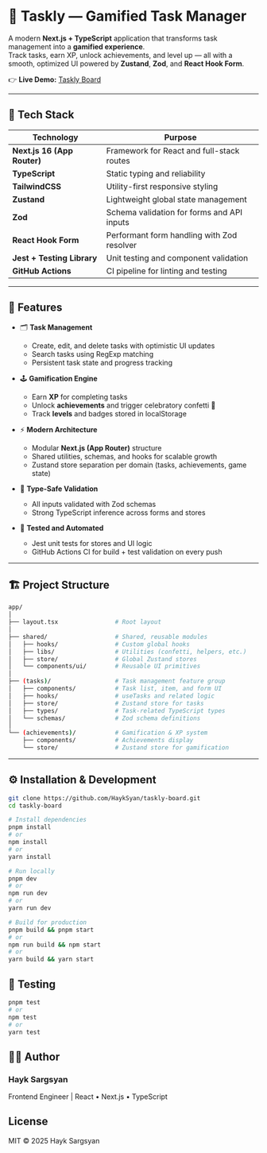 # 🧩 Taskly — Gamified Task Manager

A modern **Next.js + TypeScript** application that transforms task management into a **gamified experience**.  
Track tasks, earn XP, unlock achievements, and level up — all with a smooth, optimized UI powered by **Zustand**, **Zod**, and **React Hook Form**.

👉 **Live Demo:** [Taskly Board](https://taskly-board.vercel.app/)

---

## 🚀 Tech Stack

| Technology                  | Purpose                                    |
| --------------------------- | ------------------------------------------ |
| **Next.js 16 (App Router)** | Framework for React and full-stack routes  |
| **TypeScript**              | Static typing and reliability              |
| **TailwindCSS**             | Utility-first responsive styling           |
| **Zustand**                 | Lightweight global state management        |
| **Zod**                     | Schema validation for forms and API inputs |
| **React Hook Form**         | Performant form handling with Zod resolver |
| **Jest + Testing Library**  | Unit testing and component validation      |
| **GitHub Actions**          | CI pipeline for linting and testing        |

---

## 🧠 Features

- 🗂️ **Task Management**

  - Create, edit, and delete tasks with optimistic UI updates
  - Search tasks using RegExp matching
  - Persistent task state and progress tracking

- 🕹️ **Gamification Engine**

  - Earn **XP** for completing tasks
  - Unlock **achievements** and trigger celebratory confetti 🎉
  - Track **levels** and badges stored in localStorage

- ⚡ **Modern Architecture**

  - Modular **Next.js (App Router)** structure
  - Shared utilities, schemas, and hooks for scalable growth
  - Zustand store separation per domain (tasks, achievements, game state)

- 🧩 **Type-Safe Validation**

  - All inputs validated with Zod schemas
  - Strong TypeScript inference across forms and stores

- 🧪 **Tested and Automated**
  - Jest unit tests for stores and UI logic
  - GitHub Actions CI for build + test validation on every push

---

## 🏗️ Project Structure

```bash
app/
│
├── layout.tsx                # Root layout
│
├── shared/                   # Shared, reusable modules
│   ├── hooks/                # Custom global hooks
│   ├── libs/                 # Utilities (confetti, helpers, etc.)
│   ├── store/                # Global Zustand stores
│   └── components/ui/        # Reusable UI primitives
│
├── (tasks)/                  # Task management feature group
│   ├── components/           # Task list, item, and form UI
│   ├── hooks/                # useTasks and related logic
│   ├── store/                # Zustand store for tasks
│   ├── types/                # Task-related TypeScript types
│   └── schemas/              # Zod schema definitions
│
└── (achievements)/           # Gamification & XP system
    ├── components/           # Achievements display
    └── store/                # Zustand store for gamification
```

---

## ⚙️ Installation & Development

```bash
git clone https://github.com/HaykSyan/taskly-board.git
cd taskly-board

# Install dependencies
pnpm install
# or
npm install
# or
yarn install

# Run locally
pnpm dev
# or
npm run dev
# or
yarn run dev

# Build for production
pnpm build && pnpm start
# or
npm run build && npm start
# or
yarn build && yarn start

```

## 🧪 Testing

```bash
pnpm test
# or
npm test
# or
yarn test
```

## 👨‍💻 Author

### Hayk Sargsyan

Frontend Engineer | React • Next.js • TypeScript

## License

MIT © 2025 Hayk Sargsyan
